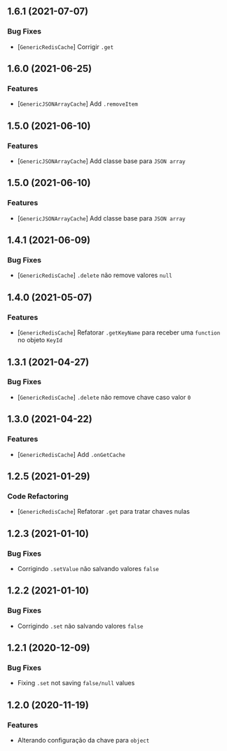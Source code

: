 ## 1.6.1 (2021-07-07)


### Bug Fixes

* [`GenericRedisCache`] Corrigir `.get`

## 1.6.0 (2021-06-25)


### Features

* [`GenericJSONArrayCache`] Add `.removeItem`

## 1.5.0 (2021-06-10)


### Features

* [`GenericJSONArrayCache`] Add classe base para `JSON array`

## 1.5.0 (2021-06-10)


### Features

* [`GenericJSONArrayCache`] Add classe base para `JSON array`

## 1.4.1 (2021-06-09)


### Bug Fixes

* [`GenericRedisCache`] `.delete` não remove valores `null`

## 1.4.0 (2021-05-07)


### Features

* [`GenericRedisCache`] Refatorar `.getKeyName` para receber uma `function` no objeto `KeyId`

## 1.3.1 (2021-04-27)


### Bug Fixes

* [`GenericRedisCache`] `.delete` não remove chave caso valor `0`

## 1.3.0 (2021-04-22)


### Features

* [`GenericRedisCache`] Add `.onGetCache`

## 1.2.5 (2021-01-29)


### Code Refactoring

* [`GenericRedisCache`] Refatorar `.get` para tratar chaves nulas

## 1.2.3 (2021-01-10)


### Bug Fixes

* Corrigindo `.setValue` não salvando valores `false`

## 1.2.2 (2021-01-10)


### Bug Fixes

* Corrigindo `.set` não salvando valores `false`

## 1.2.1 (2020-12-09)


### Bug Fixes

* Fixing `.set` not saving `false/null` values

## 1.2.0 (2020-11-19)


### Features

* Alterando configuração da chave para `object`

